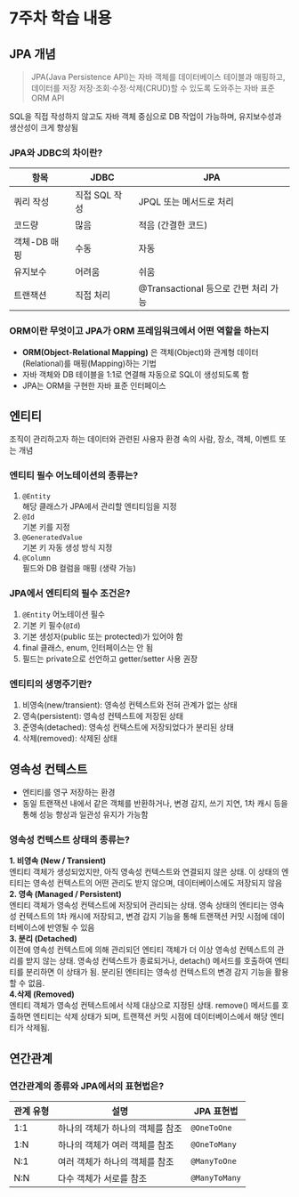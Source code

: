 # 7주차 학습 내용

## JPA 개념
> JPA(Java Persistence API)는 자바 객체를 데이터베이스 테이블과 매핑하고, 데이터를 저장
> 저장·조회·수정·삭제(CRUD)할 수 있도록 도와주는 자바 표준 ORM API  

SQL을 직접 작성하지 않고도 자바 객체 중심으로 DB 작업이 가능하며, 유지보수성과 생산성이 크게 향상됨

### JPA와 JDBC의 차이란?
| 항목       | JDBC                      | JPA                                   |
|------------|---------------------------|----------------------------------------|
| 쿼리 작성  | 직접 SQL 작성             | JPQL 또는 메서드로 처리                |
| 코드량     | 많음 | 적음 (간결한 코드)                    |
| 객체-DB 매핑 | 수동                     | 자동                                   |
| 유지보수   | 어려움                    | 쉬움                                   |
| 트랜잭션   | 직접 처리                 | @Transactional 등으로 간편 처리 가능 |

### ORM이란 무엇이고 JPA가 ORM 프레임워크에서 어떤 역할을 하는지
- **ORM(Object-Relational Mapping)** 은 객체(Object)와 관계형 데이터(Relational)를 
매핑(Mapping)하는 기법
- 자바 객체와 DB 테이블을 1:1로 연결해 자동으로 SQL이 생성되도록 함
- JPA는 ORM을 구현한 자바 표준 인터페이스


## 엔티티
조직이 관리하고자 하는 데이터와 관련된 사용자 환경 속의 사람, 장소, 객체, 이벤트 또는 개념
### 엔티티 필수 어노테이션의 종류는?
1. ```@Entity```  
해당 클래스가 JPA에서 관리할 엔티티임을 지정
2. ```@Id```  
기본 키를 지정
3. ```@GeneratedValue```  
기본 키 자동 생성 방식 지정
4. ```@Column```  
필드와 DB 컬럼을 매핑 (생략 가능)
### JPA에서 엔티티의 필수 조건은?
1. ```@Entity``` 어노테이션 필수
2. 기본 키 필수(```@Id```)
3. 기본 생성자(public 또는 protected)가 있어야 함
4. final 클래스, enum, 인터페이스는 안 됨
5. 필드는 private으로 선언하고 getter/setter 사용 권장
### 엔티티의 생명주기란?
1. 비영속(new/transient): 영속성 컨텍스트와 전혀 관계가 없는 상태
2. 영속(persistent): 영속성 컨텍스트에 저장된 상태
3. 준영속(detached): 영속성 컨텍스트에 저장되었다가 분리된 상태
4. 삭제(removed): 삭제된 상태
## 영속성 컨텍스트
- 엔티티를 영구 저장하는 환경
- 동일 트랜잭션 내에서 같은 객체를 반환하거나, 변경 감지, 쓰기 지연, 1차 캐시 등을 통해
성능 향상과 일관성 유지가 가능함
### 영속성 컨텍스트 상태의 종류는?
**1. 비영속 (New / Transient)**  
엔티티 객체가 생성되었지만, 아직 영속성 컨텍스트와 연결되지 않은 상태. 
이 상태의 엔티티는 영속성 컨텍스트의 어떤 관리도 받지 않으며, 데이터베이스에도 저장되지 않음  
**2. 영속 (Managed / Persistent)**    
엔티티 객체가 영속성 컨텍스트에 저장되어 관리되는 상태.
영속 상태의 엔티티는 영속성 컨텍스트의 1차 캐시에 저장되고, 변경 감지 기능을 통해 
트랜잭션 커밋 시점에 데이터베이스에 반영될 수 있음  
**3. 분리 (Detached)**   
이전에 영속성 컨텍스트에 의해 관리되던 엔티티 객체가 더 이상 영속성 컨텍스트의 관리를 받지 않는 상태.
영속성 컨텍스트가 종료되거나, detach() 메서드를 호출하여 엔티티를 분리하면 이 상태가 됨.
분리된 엔티티는 영속성 컨텍스트의 변경 감지 기능을 활용할 수 없음.   
**4.삭제 (Removed)**  
엔티티 객체가 영속성 컨텍스트에서 삭제 대상으로 지정된 상태. 
remove() 메서드를 호출하면 엔티티는 삭제 상태가 되며, 트랜잭션 커밋 시점에 데이터베이스에서 해당 엔티티가 삭제됨.

## 연간관계
### 연간관계의 종류와 JPA에서의 표현법은?
| 관계 유형 | 설명                           | JPA 표현법     |
|-----------|--------------------------------|----------------|
| 1:1       | 하나의 객체가 하나의 객체를 참조 | `@OneToOne`    |
| 1:N       | 하나의 객체가 여러 객체를 참조   | `@OneToMany`   |
| N:1       | 여러 객체가 하나의 객체를 참조   | `@ManyToOne`   |
| N:N       | 다수 객체가 서로를 참조         | `@ManyToMany`  |